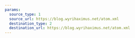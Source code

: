 ```yaml
---
params:
  source_type: 1
  source_url: https://blog.wyrihaximus.net/atom.xml
  destination_type: 2
  destination_url: https://blog.wyrihaximus.net/atom.xml
---
```


